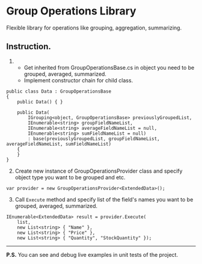 # Group Operations Library
Flexible library for operations like grouping, aggregation, summarizing.

## Instruction.
1. + Get inherited from GroupOperationsBase.cs in object you need to be grouped, averaged, summarized.
   + Implement constructor chain for child class.

```CSharp
public class Data : GroupOperationsBase
{
    public Data() { }

    public Data(
        IGrouping<object, GroupOperationsBase> previouslyGroupedList, 
        IEnumerable<string> groupFieldNameList, 
        IEnumerable<string> averageFieldNameList = null, 
        IEnumerable<string> sumFieldNameList = null) 
        : base(previouslyGroupedList, groupFieldNameList, averageFieldNameList, sumFieldNameList)
    {
    }
}
```
2. Create new instance of GroupOperationsProvider class and specify object type you want to be grouped and etc.

```CSharp
var provider = new GroupOperationsProvider<ExtendedData>();
```

3. Call `Execute` method and specify list of the field's names you want to be grouped, averaged, summarized.
```CSharp
IEnumerable<ExtendedData> result = provider.Execute(
    list,
    new List<string> { "Name" },
    new List<string> { "Price" },
    new List<string> { "Quantity", "StockQuantity" });
```
___

__P.S.__ You can see and debug live examples in unit tests of the project.



